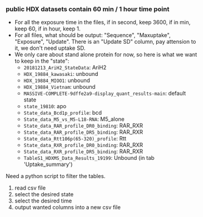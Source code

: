 ### public HDX datasets contain 60 min / 1 hour time point
- For all the exposure time in the files, if in second, keep 3600, if in min, keep 60, if in hour, keep 1.
- For all files, what should be output: "Sequence", "Maxuptake", "Exposure", "Update". There is an "Update SD" column, pay attension to it, we don't need uptake SD.
- We only care about stand alone protein for now, so here is what we want to keep in the "state":
    - `20181213_AriH2_StateData`: AriH2
    - `HDX_19884_kawasaki`: unbound
    - `HDX_19884_MIOO1`: unbound
    - `HDX_19884_Vietnam`: unbound
    - `MASSIVE-COMPLETE-9dffe2a9-display_quant_results-main`: default state
    - `state_19810`: apo
    - `State_data_Bcd1p_profile`: bcd
    - `State_data_M5_vs_M5-L18-RNA`: M5_alone
    - `State_data_RAR_profile_DR0_binding`: RAR_RXR
    - `State_data_RAR_profile_DR5_binding`: RAR_RXR
    - `State_data_Rtt106p(65-320)_profile`: Rtt
    - `State_data_RXR_profile_DR0_binding`: RAR_RXR
    - `State_data_RXR_profile_DR5_binding`: RAR_RXR
    - `TableS1_HDXMS_Data_Results_19199`: Unbound (in tab 'Uptake_summary') 

Need a python script to filter the tables.      
1. read csv file
2. select the desired state
3. select the desired time
4. output wanted columns into a new csv file
